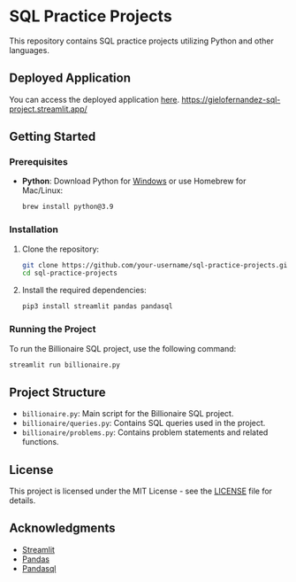 # SQL Practice Projects

This repository contains SQL practice projects utilizing Python and other languages.

## Deployed Application

You can access the deployed application [here](https://gielofernandez-sql-project.streamlit.app/).
https://gielofernandez-sql-project.streamlit.app/

## Getting Started

### Prerequisites

- **Python**: Download Python for [Windows](https://www.python.org/downloads/) or use Homebrew for Mac/Linux:
    ```sh
    brew install python@3.9
    ```

### Installation

1. Clone the repository:
    ```sh
    git clone https://github.com/your-username/sql-practice-projects.git
    cd sql-practice-projects
    ```

2. Install the required dependencies:
    ```sh
    pip3 install streamlit pandas pandasql
    ```

### Running the Project

To run the Billionaire SQL project, use the following command:
```sh
streamlit run billionaire.py
```

## Project Structure

- `billionaire.py`: Main script for the Billionaire SQL project.
- `billionaire/queries.py`: Contains SQL queries used in the project.
- `billionaire/problems.py`: Contains problem statements and related functions.

## License

This project is licensed under the MIT License - see the [LICENSE](LICENSE) file for details.

## Acknowledgments

- [Streamlit](https://streamlit.io/)
- [Pandas](https://pandas.pydata.org/)
- [Pandasql](https://github.com/yhat/pandasql)